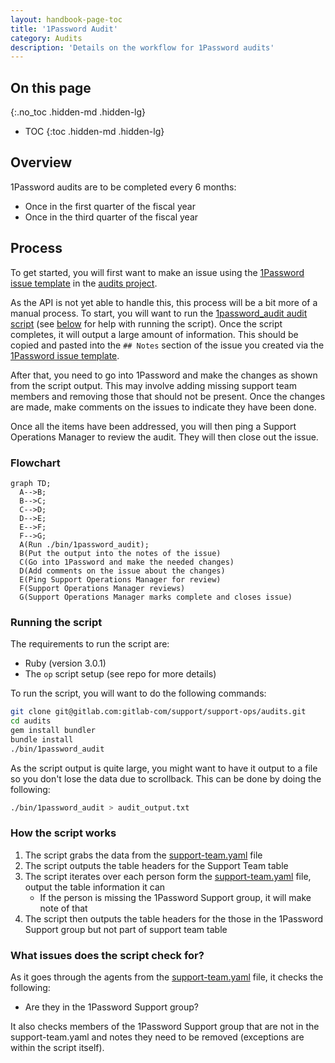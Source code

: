 ```yaml
---
layout: handbook-page-toc
title: '1Password Audit'
category: Audits
description: 'Details on the workflow for 1Password audits'
---
```


## On this page
{:.no_toc .hidden-md .hidden-lg}

- TOC
{:toc .hidden-md .hidden-lg}

## Overview

1Password audits are to be completed every 6 months:

* Once in the first quarter of the fiscal year
* Once in the third quarter of the fiscal year

## Process

To get started, you will first want to make an issue using the
[1Password issue template](https://gitlab.com/gitlab-com/support/support-ops/support-ops-tools/audits/-/issues/new?issuable_template=1Password)
in the
[audits project](https://gitlab.com/gitlab-com/support/support-ops/support-ops-tools/audits).

As the API is not yet able to handle this, this process will be a bit more of a
manual process. To start, you will want to run the
[1password_audit audit script](https://gitlab.com/gitlab-com/support/support-ops/support-ops-tools/audits/-/blob/master/bin/1password_audit)
(see [below](#running-the-script) for help with running the script). Once the
script completes, it will output a large amount of information. This should be
copied and pasted into the `## Notes` section of the issue you created via the
[1Password issue template](https://gitlab.com/gitlab-com/support/support-ops/support-ops-tools/audits/-/issues/new?issuable_template=1Password).

After that, you need to go into 1Password and make the changes as shown from
the script output. This may involve adding missing support team members and
removing those that should not be present. Once the changes are made, make
comments on the issues to indicate they have been done.

Once all the items have been addressed, you will then ping a Support Operations
Manager to review the audit. They will then close out the issue.

### Flowchart

```mermaid
graph TD;
  A-->B;
  B-->C;
  C-->D;
  D-->E;
  E-->F;
  F-->G;
  A(Run ./bin/1password_audit);
  B(Put the output into the notes of the issue)
  C(Go into 1Password and make the needed changes)
  D(Add comments on the issue about the changes)
  E(Ping Support Operations Manager for review)
  F(Support Operations Manager reviews)
  G(Support Operations Manager marks complete and closes issue)
```

### Running the script

The requirements to run the script are:

* Ruby (version 3.0.1)
* The `op` script setup (see repo for more details)

To run the script, you will want to do the following commands:

```bash
git clone git@gitlab.com:gitlab-com/support/support-ops/audits.git
cd audits
gem install bundler
bundle install
./bin/1password_audit
```

As the script output is quite large, you might want to have it output to a file
so you don't lose the data due to scrollback. This can be done by doing the
following:

```bash
./bin/1password_audit > audit_output.txt
```

### How the script works

1. The script grabs the data from the
   [support-team.yaml](https://gitlab.com/gitlab-com/support/team/-/blob/master/data/support-team.yaml)
   file
1. The script outputs the table headers for the Support Team table
1. The script iterates over each person form the
   [support-team.yaml](https://gitlab.com/gitlab-com/support/team/-/blob/master/data/support-team.yaml)
   file, output the table information it can
   * If the person is missing the 1Password Support group, it will make note of that
1. The script then outputs the table headers for the those in the 1Password
   Support group but not part of support team table

### What issues does the script check for?

As it goes through the agents from the
[support-team.yaml](https://gitlab.com/gitlab-com/support/team/-/blob/master/data/support-team.yaml)
file, it checks the following:

* Are they in the 1Password Support group?

It also checks members of the 1Password Support group that are not in the
support-team.yaml and notes they need to be removed (exceptions are within the
script itself).
